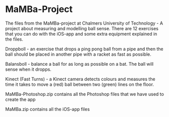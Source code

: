 # MaMBa-Project
The files from the MaMBa-project at Chalmers University of Technology - A project about measuring and modelling ball sense.
There are 12 exercises that you can do with the iOS-app and some extra equipment explained in the files.

Droppboll - an exercise that drops a ping pong ball from a pipe and then the ball should be placed in another pipe with a racket as fast as possible.

Balansboll - balance a ball for as long as possible on a bat. The ball will sense when it dropps.

Kinect (Fast Turns) - a Kinect camera detects colours and measures the time it takes to move a (red) ball between two (green) lines on the floor.

MaMBa-Photoshop.zip contains all the Photoshop files that we have used to create the app

MaMBa.zip contains all the iOS-app files
